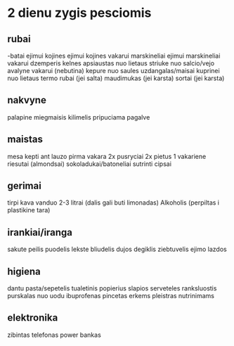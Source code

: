 # 2 dienu zygis pesciomis
## rubai
-batai ejimui
kojines ejimui
kojines vakarui
marskineliai ejimui
marskineliai vakarui
dzemperis
kelnes
apsiaustas nuo lietaus
striuke nuo salcio/vejo
avalyne vakarui (nebutina)
kepure nuo saules
uzdangalas/maisai kuprinei nuo lietaus
termo rubai (jei salta)
maudimukas (jei karsta)
sortai (jei karsta)

## nakvyne
palapine
miegmaisis
kilimelis
pripuciama pagalve

## maistas
mesa kepti ant lauzo pirma vakara
2x pusryciai
2x pietus
1 vakariene
riesutai (almondsai)
sokoladukai/batoneliai
sutrinti cipsai

## gerimai
tirpi kava
vanduo 2-3 litrai (dalis gali buti limonadas)
Alkoholis (perpiltas i plastikine tara)

## irankiai/iranga
sakute
peilis
puodelis
lekste
bliudelis
dujos
degiklis
ziebtuvelis
ejimo lazdos

## higiena
dantu pasta/sepetelis
tualetinis popierius
slapios serveteles
ranksluostis
purskalas nuo uodu
ibuprofenas
pincetas erkems
pleistras nutrinimams

## elektronika
zibintas
telefonas
power bankas
